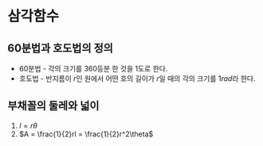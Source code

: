 # 삼각함수

## 60분법과 호도법의 정의

- 60분법 - 각의 크기를 360등분 한 것을 1도로 한다.
- 호도법 - 반지름이 $r$인 원에서 어떤 호의 길이가 $r$일 때의 각의 크기를 $1rad$라 한다.

## 부채꼴의 둘레와 넓이

1. $l = r\theta$
2. $A = \frac{1}{2}rl = \frac{1}{2}r^2\theta$

